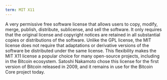 ```yaml
---
term: MIT X11
---
```


A very permissive free software license that allows users to copy, modify, merge, publish, distribute, sublicense, and sell the software. It only requires that the original license and copyright notices are retained in all substantial copies or distributions of the software. Unlike the GPL license, the MIT license does not require that adaptations or derivative versions of the software be distributed under the same license. This flexibility makes the MIT X11 license a popular choice for many open-source projects, including in the Bitcoin ecosystem. Satoshi Nakamoto chose this license for the first version of Bitcoin released in 2009, and it remains in use for the Bitcoin Core project today.